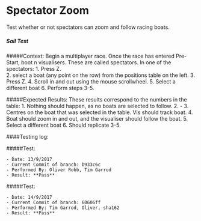 # Spectator Zoom 
Test whether or not spectators can zoom and follow racing boats.

##### Sail Test
#####Context:
    Begin a multiplayer race.
    Once the race has entered Pre-Start, boot n visualisers. These are called spectators.
    In one of the spectators:
        1. Press Z.  
        2. select a boat (any point on the row) from the positions table on the left. 
        3. Press Z.
        4. Scroll in and out using the mouse scrollwheel.
        5. Select a different boat
        6. Perform steps 3-5.
    
#####Expected Results:
    These results correspond to the numbers in the table:
        1. Nothing should happen, as no boats are selected to follow.
        2. - 
        3. Centres on the boat that was selected in the table. Vis should track boat.
        4. Boat should zoom in and out, and the visualiser should follow the boat. 
        5. Select a different boat
        6. Should replicate 3-5.

####Testing log:

#####Test:
       
    - Date: 13/9/2017
    - Current Commit of branch: b933c6c
    - Performed By: Oliver Robb, Tim Garrod
    - Result: **Pass**

#####Test:
    
    - Date: 14/9/2017
    - Current Commit of branch: 60606ff
    - Performed By: Tim Garrod, Oliver, sha162
    - Result: **Pass**


    
